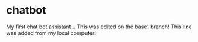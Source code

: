 # chatbot
My first chat bot assistant ..
This was edited on the base1 branch!
This line was added from my local computer!
